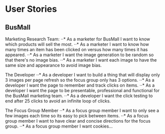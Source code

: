 # User Stories
## BusMall

Marketing Research Team:
⋅⋅* As a marketer for BusMall I want to know which products will sell the most.
⋅⋅* As a marketer I want to know how many times an item has been clicked on versus how many times it has appeared.
⋅⋅* As a marketer I want the image generation to be random so that there's no image bias.
⋅⋅* As a marketer I want each image to have the same size and appearance to avoid image bias.

The Developer
⋅⋅* As a developer I want to build a thing that will display only 3 images per page refresh so the focus group only has 3 options.
⋅⋅* As a developer I want the page to remember and track clicks on items.
⋅⋅* As a developer I want the page to be presentable, professional and functional for the BusMall marketing team.
⋅⋅* As a developer I want the click testing to end after 25 clicks to avoid an infinite loop of clicks.

The Focus Group Member
⋅⋅* As a focus group member I want to only see a few images each time so its easy to pick between items.
⋅⋅* As a focus group member I want to have clear and concise directions for the focus group.
⋅⋅* As a focus group member I want cookies...
